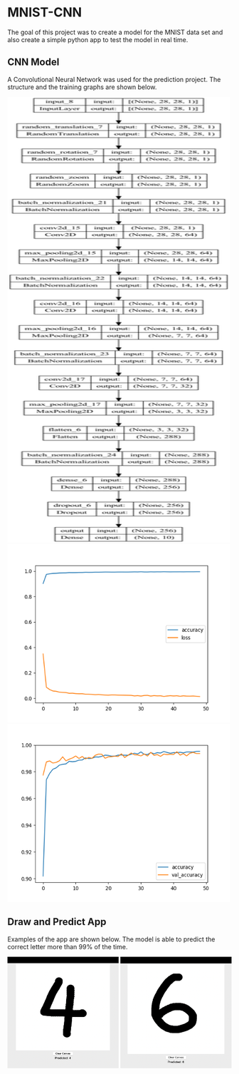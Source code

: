 # MNIST-CNN

The goal of this project was to create a model for the MNIST data set and also create a simple python app to test the model in real time. 

## CNN Model

A Convolutional Neural Network was used for the prediction project. The structure and the training graphs are shown below. 

<img src="https://github.com/Ryusei97/MNIST-CNN/blob/main/my_model.png" alt="alt text" width=500 height=1000>

<img src="https://github.com/Ryusei97/MNIST-CNN/blob/main/accuracy_loss.png" alt="alt text" width=500 height=400>

<img src="https://github.com/Ryusei97/MNIST-CNN/blob/main/accuracy_val_accuracy.png" alt="alt text" width=500 height=400>

## Draw and Predict App 

Examples of the app are shown below. The model is able to predict the correct letter more than 99% of the time. 

<img src="https://github.com/Ryusei97/MNIST-CNN/blob/main/Demo1.png" alt="alt text" width=250 height=250>

<img src="https://github.com/Ryusei97/MNIST-CNN/blob/main/Demo2.png" alt="alt text" width=250 height=250>
